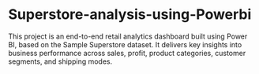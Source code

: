 # Superstore-analysis-using-Powerbi
This project is an end-to-end retail analytics dashboard built using Power BI, based on the Sample Superstore dataset. It delivers key insights into business performance across sales, profit, product categories, customer segments, and shipping modes.

